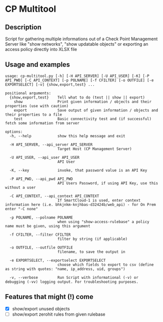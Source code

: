 # CP Multitool

## Description

Script for gathering multiple informations out of a Check Point Management Server like "show networks", "show updatable objects" or exporting an access policy directly into XLSX file

## Usage and examples

```
usage: cp-multitool.py [-h] [-H API_SERVER] [-U API_USER] [-K] [-P API_PWD] [-C API_CONTEXT] [-p POLNAME] [-f CFILTER] [-o OUTFILE] [-e EXPORTSELECT] [-v] {show,export,test} ...

positional arguments:
  {show,export,test}    Tell what to do (test || show || export)
    show                Print given information / objects and their properties (use with caution)
    export              Save output of given information / objects and their properties to a file
    test                Basic connectivity test and (if successful) fetch some information from server

options:
  -h, --help            show this help message and exit

  -H API_SERVER, --api_server API_SERVER
                        Target Host (CP Management Server)

  -U API_USER, --api_user API_USER
                        API User

  -K, --key             invoke, that password value is an API Key

  -P API_PWD, --api_pwd API_PWD
                        API Users Password, if using API Key, use this without a user

  -C API_CONTEXT, --api_context API_CONTEXT
                        If SmartCloud-1 is used, enter context information here (i.e. bhkjnkm-knjhbas-d32424b/web_api) - for On Prem enter "-C none"

  -p POLNAME, --polname POLNAME
                        when using "show-access-rulebase" a policy name must be given, using this argument

  -f CFILTER, --filter CFILTER
                        filter by string (if applicable)

  -o OUTFILE, --outfile OUTFILE
                        filename, to save the output in

  -e EXPORTSELECT, --exportselect EXPORTSELECT
                        choose which fields to export to csv (define as string with quotes: "name, ip_address, uid, groups")

  -v, --verbose         Run Script with informational (-v) or debugging (-vv) logging output. For troubleshooting purposes.

```

## Features that might (!) come

- [x] show/export unused objects
- [ ] show/export zerohit rules from given rulebase
